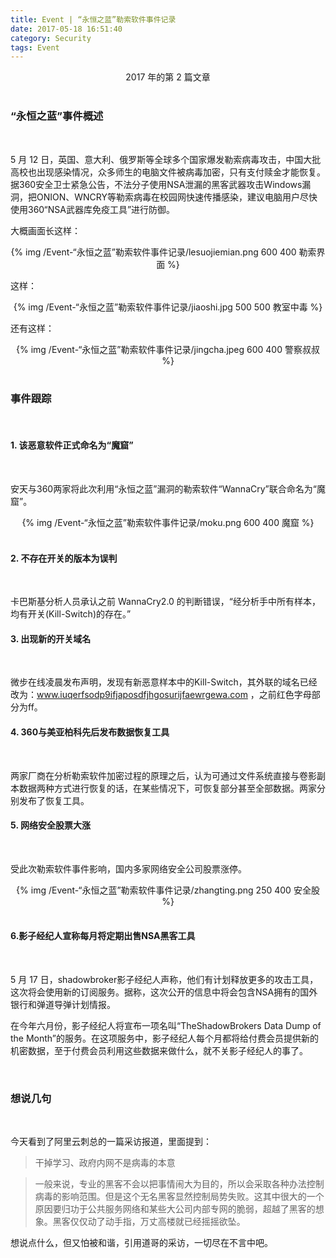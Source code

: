 ```yaml
---
title: Event | “永恒之蓝”勒索软件事件记录
date: 2017-05-18 16:51:40
category: Security
tags: Event
---
```


<center>2017 年的第 2 篇文章</center>

<br>

### “永恒之蓝”事件概述
<br>

5 月 12 日，英国、意大利、俄罗斯等全球多个国家爆发勒索病毒攻击，中国大批高校也出现感染情况，众多师生的电脑文件被病毒加密，只有支付赎金才能恢复。据360安全卫士紧急公告，不法分子使用NSA泄漏的黑客武器攻击Windows漏洞，把ONION、WNCRY等勒索病毒在校园网快速传播感染，建议电脑用户尽快使用360“NSA武器库免疫工具”进行防御。

大概画面长这样：

<div style='text-align:center' >
	{% img /Event-“永恒之蓝”勒索软件事件记录/lesuojiemian.png 600 400 勒索界面 %}
</div>

这样：

<div style='text-align:center'>
	{% img /Event-“永恒之蓝”勒索软件事件记录/jiaoshi.jpg 500 500 教室中毒 %}
</div>

还有这样：

<div style="text-align:center">
	{% img /Event-“永恒之蓝”勒索软件事件记录/jingcha.jpeg 600 400 警察叔叔 %}
</div>

<br>

### 事件跟踪
<br>

#### 1. 该恶意软件正式命名为“魔窟”
<br>

安天与360两家将此次利用“永恒之蓝”漏洞的勒索软件“WannaCry”联合命名为“魔窟”。

<div style='text-align:center'>
	{% img /Event-“永恒之蓝”勒索软件事件记录/moku.png 600 400 魔窟 %}
</div>

<br>

#### 2. 不存在开关的版本为误判
<br>

卡巴斯基分析人员承认之前 WannaCry2.0 的判断错误，“经分析手中所有样本，均有开关(Kill-Switch)的存在。”
<br>

#### 3. 出现新的开关域名 
<br>

微步在线凌晨发布声明，发现有新恶意样本中的Kill-Switch，其外联的域名已经改为：www.iuqerfsodp9ifjaposdfjhgosurijfaewrgewa.com ，之前红色字母部分为ff。
<br>

#### 4. 360与美亚柏科先后发布数据恢复工具
<br>

两家厂商在分析勒索软件加密过程的原理之后，认为可通过文件系统直接与卷影副本数据两种方式进行恢复的话，在某些情况下，可恢复部分甚至全部数据。两家分别发布了恢复工具。
<br>

#### 5. 网络安全股票大涨
<br>

受此次勒索软件事件影响，国内多家网络安全公司股票涨停。

<div style="text-align:center">
	{% img /Event-“永恒之蓝”勒索软件事件记录/zhangting.png 250 400 安全股 %}
</div>

<br>

#### 6.影子经纪人宣称每月将定期出售NSA黑客工具

<br>

5 月 17 日，shadowbroker影子经纪人声称，他们有计划释放更多的攻击工具，这次将会使用新的订阅服务。据称，这次公开的信息中将会包含NSA拥有的国外银行和弹道导弹计划情报。

在今年六月份，影子经纪人将宣布一项名叫“TheShadowBrokers Data Dump of the Month”的服务。在这项服务中，影子经纪人每个月都将给付费会员提供新的机密数据，至于付费会员利用这些数据来做什么，就不关影子经纪人的事了。

<br>

### 想说几句
<br>

今天看到了阿里云刺总的一篇采访报道，里面提到：

> 干掉学习、政府内网不是病毒的本意

> 一般来说，专业的黑客不会以把事情闹大为目的，所以会采取各种办法控制病毒的影响范围。但是这个无名黑客显然控制局势失败。这其中很大的一个原因要归功于公共服务网络和某些大公司内部专网的脆弱，超越了黑客的想象。黑客仅仅动了动手指，万丈高楼就已经摇摇欲坠。

想说点什么，但又怕被和谐，引用道哥的采访，一切尽在不言中吧。

<br>










